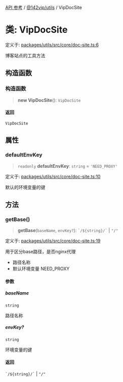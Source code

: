 [API 参考](../../../index.md) / [@142vip/utils](../index.md) / VipDocSite

# 类: VipDocSite

定义于: [packages/utils/src/core/doc-site.ts:6](https://github.com/142vip/core-x/blob/d978b443ed1221c42602080459c0a22aae31b2d5/packages/utils/src/core/doc-site.ts#L6)

博客站点的工具方法

## 构造函数

### 构造函数

> **new VipDocSite**(): `VipDocSite`

#### 返回

`VipDocSite`

## 属性

### defaultEnvKey

> `readonly` **defaultEnvKey**: `string` = `'NEED_PROXY'`

定义于: [packages/utils/src/core/doc-site.ts:10](https://github.com/142vip/core-x/blob/d978b443ed1221c42602080459c0a22aae31b2d5/packages/utils/src/core/doc-site.ts#L10)

默认的环境变量的键

## 方法

### getBase()

> **getBase**(`baseName`, `envKey?`): `` `/${string}/` `` \| `"/"`

定义于: [packages/utils/src/core/doc-site.ts:19](https://github.com/142vip/core-x/blob/d978b443ed1221c42602080459c0a22aae31b2d5/packages/utils/src/core/doc-site.ts#L19)

用于区分base路径，是否nginx代理
- 路径名称
- 默认环境变量 NEED_PROXY

#### 参数

##### baseName

`string`

路径名称

##### envKey?

`string`

环境变量的键

#### 返回

`` `/${string}/` `` \| `"/"`
